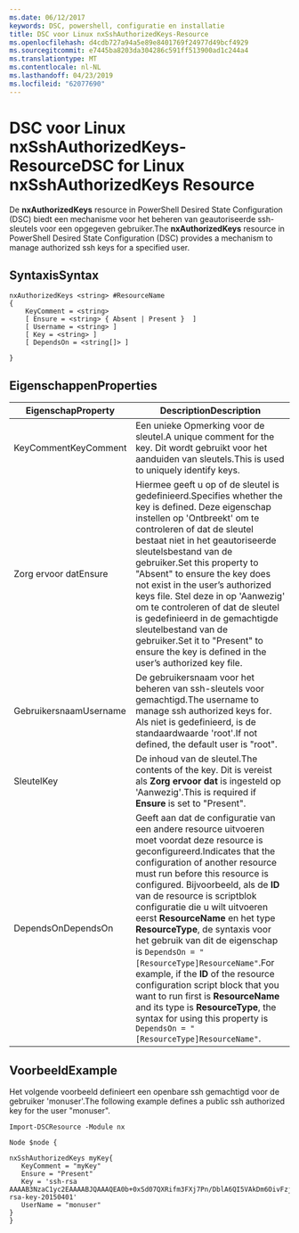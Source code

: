```yaml
---
ms.date: 06/12/2017
keywords: DSC, powershell, configuratie en installatie
title: DSC voor Linux nxSshAuthorizedKeys-Resource
ms.openlocfilehash: d4cdb727a94a5e89e8401769f24977d49bcf4929
ms.sourcegitcommit: e7445ba8203da304286c591ff513900ad1c244a4
ms.translationtype: MT
ms.contentlocale: nl-NL
ms.lasthandoff: 04/23/2019
ms.locfileid: "62077690"
---
```

# <a name="dsc-for-linux-nxsshauthorizedkeys-resource"></a><span data-ttu-id="a005a-103">DSC voor Linux nxSshAuthorizedKeys-Resource</span><span class="sxs-lookup"><span data-stu-id="a005a-103">DSC for Linux nxSshAuthorizedKeys Resource</span></span>

<span data-ttu-id="a005a-104">De **nxAuthorizedKeys** resource in PowerShell Desired State Configuration (DSC) biedt een mechanisme voor het beheren van geautoriseerde ssh-sleutels voor een opgegeven gebruiker.</span><span class="sxs-lookup"><span data-stu-id="a005a-104">The **nxAuthorizedKeys** resource in PowerShell Desired State Configuration (DSC) provides a mechanism to manage authorized ssh keys for a specified user.</span></span>

## <a name="syntax"></a><span data-ttu-id="a005a-105">Syntaxis</span><span class="sxs-lookup"><span data-stu-id="a005a-105">Syntax</span></span>

```
nxAuthorizedKeys <string> #ResourceName
{
    KeyComment = <string>
    [ Ensure = <string> { Absent | Present }  ]
    [ Username = <string> ]
    [ Key = <string> ]
    [ DependsOn = <string[]> ]

}
```

## <a name="properties"></a><span data-ttu-id="a005a-106">Eigenschappen</span><span class="sxs-lookup"><span data-stu-id="a005a-106">Properties</span></span>

|  <span data-ttu-id="a005a-107">Eigenschap</span><span class="sxs-lookup"><span data-stu-id="a005a-107">Property</span></span> |  <span data-ttu-id="a005a-108">Description</span><span class="sxs-lookup"><span data-stu-id="a005a-108">Description</span></span> |
|---|---|
| <span data-ttu-id="a005a-109">KeyComment</span><span class="sxs-lookup"><span data-stu-id="a005a-109">KeyComment</span></span>| <span data-ttu-id="a005a-110">Een unieke Opmerking voor de sleutel.</span><span class="sxs-lookup"><span data-stu-id="a005a-110">A unique comment for the key.</span></span> <span data-ttu-id="a005a-111">Dit wordt gebruikt voor het aanduiden van sleutels.</span><span class="sxs-lookup"><span data-stu-id="a005a-111">This is used to uniquely identify keys.</span></span>|
| <span data-ttu-id="a005a-112">Zorg ervoor dat</span><span class="sxs-lookup"><span data-stu-id="a005a-112">Ensure</span></span>| <span data-ttu-id="a005a-113">Hiermee geeft u op of de sleutel is gedefinieerd.</span><span class="sxs-lookup"><span data-stu-id="a005a-113">Specifies whether the key is defined.</span></span> <span data-ttu-id="a005a-114">Deze eigenschap instellen op 'Ontbreekt' om te controleren of dat de sleutel bestaat niet in het geautoriseerde sleutelsbestand van de gebruiker.</span><span class="sxs-lookup"><span data-stu-id="a005a-114">Set this property to "Absent" to ensure the key does not exist in the user’s authorized keys file.</span></span> <span data-ttu-id="a005a-115">Stel deze in op 'Aanwezig' om te controleren of dat de sleutel is gedefinieerd in de gemachtigde sleutelbestand van de gebruiker.</span><span class="sxs-lookup"><span data-stu-id="a005a-115">Set it to "Present" to ensure the key is defined in the user’s authorized key file.</span></span>|
| <span data-ttu-id="a005a-116">Gebruikersnaam</span><span class="sxs-lookup"><span data-stu-id="a005a-116">Username</span></span>| <span data-ttu-id="a005a-117">De gebruikersnaam voor het beheren van ssh-sleutels voor gemachtigd.</span><span class="sxs-lookup"><span data-stu-id="a005a-117">The username to manage ssh authorized keys for.</span></span> <span data-ttu-id="a005a-118">Als niet is gedefinieerd, is de standaardwaarde 'root'.</span><span class="sxs-lookup"><span data-stu-id="a005a-118">If not defined, the default user is "root".</span></span>|
| <span data-ttu-id="a005a-119">Sleutel</span><span class="sxs-lookup"><span data-stu-id="a005a-119">Key</span></span>| <span data-ttu-id="a005a-120">De inhoud van de sleutel.</span><span class="sxs-lookup"><span data-stu-id="a005a-120">The contents of the key.</span></span> <span data-ttu-id="a005a-121">Dit is vereist als **Zorg ervoor dat** is ingesteld op 'Aanwezig'.</span><span class="sxs-lookup"><span data-stu-id="a005a-121">This is required if **Ensure** is set to "Present".</span></span>|
| <span data-ttu-id="a005a-122">DependsOn</span><span class="sxs-lookup"><span data-stu-id="a005a-122">DependsOn</span></span> | <span data-ttu-id="a005a-123">Geeft aan dat de configuratie van een andere resource uitvoeren moet voordat deze resource is geconfigureerd.</span><span class="sxs-lookup"><span data-stu-id="a005a-123">Indicates that the configuration of another resource must run before this resource is configured.</span></span> <span data-ttu-id="a005a-124">Bijvoorbeeld, als de **ID** van de resource is scriptblok configuratie die u wilt uitvoeren eerst **ResourceName** en het type **ResourceType**, de syntaxis voor het gebruik van dit de eigenschap is `DependsOn = "[ResourceType]ResourceName"`.</span><span class="sxs-lookup"><span data-stu-id="a005a-124">For example, if the **ID** of the resource configuration script block that you want to run first is **ResourceName** and its type is **ResourceType**, the syntax for using this property is `DependsOn = "[ResourceType]ResourceName"`.</span></span>|

## <a name="example"></a><span data-ttu-id="a005a-125">Voorbeeld</span><span class="sxs-lookup"><span data-stu-id="a005a-125">Example</span></span>

<span data-ttu-id="a005a-126">Het volgende voorbeeld definieert een openbare ssh gemachtigd voor de gebruiker 'monuser'.</span><span class="sxs-lookup"><span data-stu-id="a005a-126">The following example defines a public ssh authorized key for the user "monuser".</span></span>

```
Import-DSCResource -Module nx

Node $node {

nxSshAuthorizedKeys myKey{
   KeyComment = "myKey"
   Ensure = "Present"
   Key = 'ssh-rsa AAAAB3NzaC1yc2EAAAABJQAAAQEA0b+0xSd07QXRifm3FXj7Pn/DblA6QI5VAkDm6OivFzj3U6qGD1VJ6AAxWPCyMl/qhtpRtxZJDu/TxD8AyZNgc8aN2CljN1hOMbBRvH2q5QPf/nCnnJRaGsrxIqZjyZdYo9ZEEzjZUuMDM5HI1LA9B99k/K6PK2Bc1NLivpu7nbtVG2tLOQs+GefsnHuetsRMwo/+c3LtwYm9M0XfkGjYVCLO4CoFuSQpvX6AB3TedUy6NZ0iuxC0kRGg1rIQTwSRcw+McLhslF0drs33fw6tYdzlLBnnzimShMuiDWiT37WqCRovRGYrGCaEFGTG2e0CN8Co8nryXkyWc6NSDNpMzw== rsa-key-20150401'
   UserName = "monuser"
}
}
```